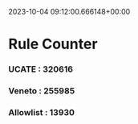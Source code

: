 2023-10-04 09:12:00.666148+00:00
# Rule Counter 
 ### UCATE : 320616

 ### Veneto : 255985

 ### Allowlist : 13930